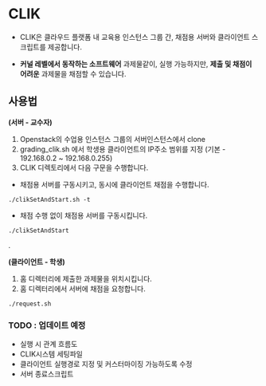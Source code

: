 # CLIK

* CLIK은 클라우드 플랫폼 내 교육용 인스턴스 그룹 간, 채점용 서버와 클라이언트 스크립트를 제공합니다.

* **커널 레벨에서 동작하는 소프트웨어** 과제물같이, 실행 가능하지만, **제출 및 채점이 어려운** 과제물을 채점할 수 있습니다.


## 사용법

**(서버 - 교수자)**

1. Openstack의 수업용 인스턴스 그룹의 서버인스턴스에서 clone
2. grading_clik.sh 에서 학생용 클라이언트의 IP주소 범위를 지정 (기본 - 192.168.0.2 ~ 192.168.0.255)
3. CLIK 디렉토리에서 다음 구문을 수행합니다.
* 채점용 서버를 구동시키고, 동시에 클라이언트 채점을 수행합니다.
```
./clikSetAndStart.sh -t   
```
* 채점 수행 없이 채점용 서버를 구동시킵니다.
```
./clikSetAndStart
```

.


**(클라이언트 - 학생)**

1. 홈 디렉터리에 제출한 과제물을 위치시킵니다.
2. 홈 디렉터리에서 서버에 채점을 요청합니다.
```
./request.sh
```



### TODO : 업데이트 예정

* 실행 시 관계 흐름도
* CLIK시스템 세팅파일
* 클라이언트 실행경로 지정 및 커스터마이징 가능하도록 수정
* 서버 종료스크립트
